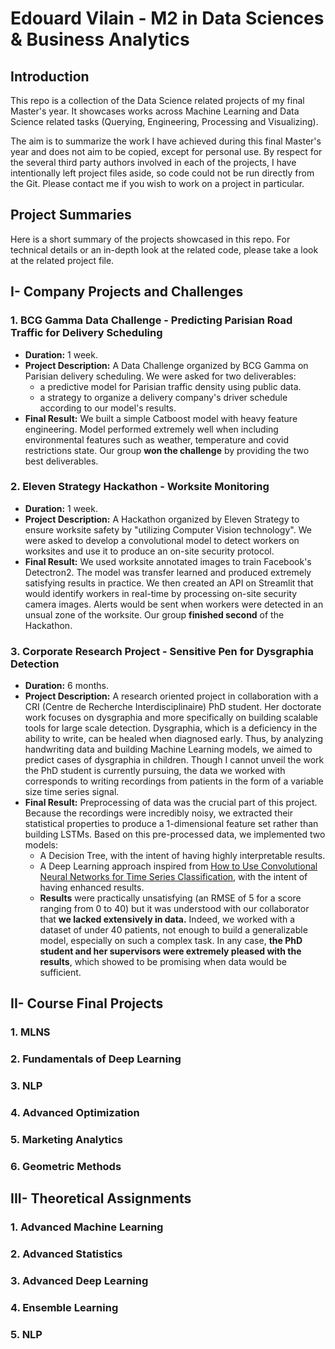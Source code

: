# Edouard Vilain - M2 in Data Sciences & Business Analytics

## Introduction

This repo is a collection of the Data Science related projects of my final Master's year. It showcases works across Machine Learning and Data Science related tasks (Querying, Engineering, Processing and Visualizing). 

The aim is to summarize the work I have achieved during this final Master's year and does not aim to be copied, except for personal use. By respect for the several third party authors involved in each of the projects, I have intentionally left project files aside, so code could not be run directly from the Git. Please contact me if you wish to work on a project in particular.

## Project Summaries

Here is a short summary of the projects showcased in this repo. For technical details or an in-depth look at the related code, please take a look at the related project file.

## I- Company Projects and Challenges

### 1. BCG Gamma Data Challenge - Predicting Parisian Road Traffic for Delivery Scheduling

- **Duration:** 1 week.
- **Project Description:** A Data Challenge organized by BCG Gamma on Parisian delivery scheduling. We were asked for two deliverables:
  - a predictive model for Parisian traffic density using public data.
  - a strategy to organize a delivery company's driver schedule according to our model's results.
- **Final Result:** We built a simple Catboost model with heavy feature engineering. Model performed extremely well when including environmental features such as weather, temperature and covid restrictions state. Our group **won the challenge** by providing the two best deliverables.

### 2. Eleven Strategy Hackathon - Worksite Monitoring

- **Duration:** 1 week.
- **Project Description:** A Hackathon organized by Eleven Strategy to ensure worksite safety by "utilizing Computer Vision technology". We were asked to develop a convolutional model to detect workers on worksites and use it to produce an on-site security protocol.
- **Final Result:** We used worksite annotated images to train Facebook's Detectron2. The model was transfer learned and produced extremely satisfying results in practice. We then created an API on Streamlit that would identify workers in real-time by processing on-site security camera images. Alerts would be sent when workers were detected in an unsual zone of the worksite. Our group **finished second** of the Hackathon.

### 3. Corporate Research Project - Sensitive Pen for Dysgraphia Detection

- **Duration:** 6 months.
- **Project Description:** A research oriented project in collaboration with a CRI (Centre de Recherche Interdisciplinaire) PhD student. Her doctorate work focuses on dysgraphia and more specifically on building scalable tools for large scale detection. Dysgraphia, which is a deficiency in the ability to write, can be healed when diagnosed early. Thus, by analyzing handwriting data and building Machine Learning models, we aimed to predict cases of dysgraphia in children. Though I cannot unveil the work the PhD student is currently pursuing, the data we worked with corresponds to writing recordings from patients in the form of a variable size time series signal.
- **Final Result:** Preprocessing of data was the crucial part of this project. Because the recordings were incredibly noisy, we extracted their statistical properties to produce a 1-dimensional feature set rather than building LSTMs. Based on this pre-processed data, we implemented two models:
  - A Decision Tree, with the intent of having highly interpretable results. 
  - A Deep Learning approach inspired from [How to Use Convolutional Neural Networks for Time Series Classification](https://towardsdatascience.com/how-to-use-convolutional-neural-networks-for-time-series-classification-56b1b0a07a57), with the intent of having enhanced results. 
  - **Results** were practically unsatisfying (an RMSE of 5 for a score ranging from 0 to 40) but it was understood with our collaborator that **we lacked extensively in data.** Indeed, we worked with a dataset of under 40 patients, not enough to build a generalizable model, especially on such a complex task. In any case, **the PhD student and her supervisors were extremely pleased with the results**, which showed to be promising when data would be sufficient. 


## II- Course Final Projects

### 1. MLNS

### 2. Fundamentals of Deep Learning

### 3. NLP

### 4. Advanced Optimization

### 5. Marketing Analytics

### 6. Geometric Methods


## III- Theoretical Assignments

### 1. Advanced Machine Learning

### 2. Advanced Statistics

### 3. Advanced Deep Learning

### 4. Ensemble Learning

### 5. NLP
